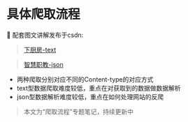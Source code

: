 # 具体爬取流程

🔗 配套图文讲解发布于csdn:
> [下厨房-text](https://blog.csdn.net/2401_87328929/article/details/148074149)

> [智慧职教-json](https://blog.csdn.net/2401_87328929/article/details/148046380)

- 两种爬取分别对应不同的Content-type的对应方式
- text型数据爬取难度较低，重点在对获取到的数据做数据解析
- json型数据解析难度较低，重点在如何处理网站的反爬

> 本文为“爬取流程”专题笔记，持续更新中